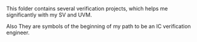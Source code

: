 This folder contains several verification projects, which helps me significantly with my SV and UVM. 

Also They are symbols of the beginning of my path to be an IC verification engineer.
